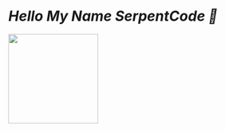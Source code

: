 <h1><i>Hello My Name SerpentCode 🎨 <i></h1> 
<img height="180em" src="https://github-readme-stats.vercel.app/api?username=psychofate&show_icons=true&hide_border=true&&count_private=true&include_all_commits=true" />

